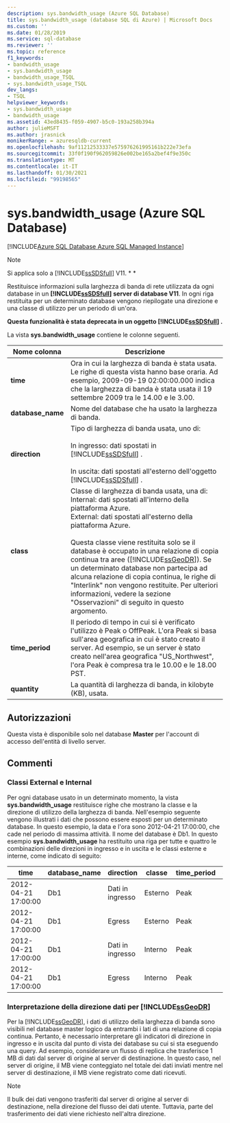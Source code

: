 ```yaml
---
description: sys.bandwidth_usage (Azure SQL Database)
title: sys.bandwidth_usage (database SQL di Azure) | Microsoft Docs
ms.custom: ''
ms.date: 01/28/2019
ms.service: sql-database
ms.reviewer: ''
ms.topic: reference
f1_keywords:
- bandwidth_usage
- sys.bandwidth_usage
- bandwidth_usage_TSQL
- sys.bandwidth_usage_TSQL
dev_langs:
- TSQL
helpviewer_keywords:
- sys.bandwidth_usage
- bandwidth_usage
ms.assetid: 43ed8435-f059-4907-b5c0-193a258b394a
author: julieMSFT
ms.author: jrasnick
monikerRange: = azuresqldb-current
ms.openlocfilehash: 9af11212533337e575976261995161b222e73efa
ms.sourcegitcommit: 33f0f190f962059826e002be165a2bef4f9e350c
ms.translationtype: MT
ms.contentlocale: it-IT
ms.lasthandoff: 01/30/2021
ms.locfileid: "99198565"
---
```

# <a name="sysbandwidth_usage-azure-sql-database"></a>sys.bandwidth_usage (Azure SQL Database)

[!INCLUDE[Azure SQL Database Azure SQL Managed Instance](../../includes/applies-to-version/asdb-asdbmi.md)]

> [!NOTE]
> Si applica solo a [!INCLUDE[ssSDSfull](../../includes/sssdsfull-md.md)] V11. * *  
  
 Restituisce informazioni sulla larghezza di banda di rete utilizzata da ogni database in un **[!INCLUDE[ssSDSfull](../../includes/sssdsfull-md.md)] server di database V11**. In ogni riga restituita per un determinato database vengono riepilogate una direzione e una classe di utilizzo per un periodo di un'ora.  
  
 **Questa funzionalità è stata deprecata in un oggetto [!INCLUDE[ssSDSfull](../../includes/sssdsfull-md.md)] .**  
  
 La vista **sys.bandwidth_usage** contiene le colonne seguenti.  
  
|Nome colonna|Descrizione|  
|-----------------|-----------------|  
|**time**|Ora in cui la larghezza di banda è stata usata. Le righe di questa vista hanno base oraria. Ad esempio, 2009-09-19 02:00:00.000 indica che la larghezza di banda è stata usata il 19 settembre 2009 tra le 14.00 e le 3.00.|  
|**database_name**|Nome del database che ha usato la larghezza di banda.|  
|**direction**|Tipo di larghezza di banda usata, uno di:<br /><br /> In ingresso: dati spostati in [!INCLUDE[ssSDSfull](../../includes/sssdsfull-md.md)] .<br /><br /> In uscita: dati spostati all'esterno dell'oggetto [!INCLUDE[ssSDSfull](../../includes/sssdsfull-md.md)] .|  
|**class**|Classe di larghezza di banda usata, una di:<br />Internal: dati spostati all'interno della piattaforma Azure.<br />External: dati spostati all'esterno della piattaforma Azure.<br /><br /> Questa classe viene restituita solo se il database è occupato in una relazione di copia continua tra aree ([!INCLUDE[ssGeoDR](../../includes/ssgeodr-md.md)]). Se un determinato database non partecipa ad alcuna relazione di copia continua, le righe di "Interlink" non vengono restituite. Per ulteriori informazioni, vedere la sezione "Osservazioni" di seguito in questo argomento.|  
|**time_period**|Il periodo di tempo in cui si è verificato l'utilizzo è Peak o OffPeak. L'ora Peak si basa sull'area geografica in cui è stato creato il server. Ad esempio, se un server è stato creato nell'area geografica "US_Northwest", l'ora Peak è compresa tra le 10.00 e le 18.00 PST.|  
|**quantity**|La quantità di larghezza di banda, in kilobyte (KB), usata.|  
  
## <a name="permissions"></a>Autorizzazioni

 Questa vista è disponibile solo nel database **Master** per l'account di accesso dell'entità di livello server.  
  
## <a name="remarks"></a>Commenti  
  
### <a name="external-and-internal-classes"></a>Classi External e Internal

 Per ogni database usato in un determinato momento, la vista **sys.bandwidth_usage** restituisce righe che mostrano la classe e la direzione di utilizzo della larghezza di banda. Nell'esempio seguente vengono illustrati i dati che possono essere esposti per un determinato database. In questo esempio, la data e l'ora sono 2012-04-21 17:00:00, che cade nel periodo di massima attività. Il nome del database è Db1. In questo esempio **sys.bandwidth_usage** ha restituito una riga per tutte e quattro le combinazioni delle direzioni in ingresso e in uscita e le classi esterne e interne, come indicato di seguito:  
  
|time|database_name|direction|classe|time_period|quantity|  
|----------|--------------------|---------------|-----------|------------------|--------------|  
|2012-04-21 17:00:00|Db1|Dati in ingresso|Esterno|Peak|66|  
|2012-04-21 17:00:00|Db1|Egress|Esterno|Peak|741|  
|2012-04-21 17:00:00|Db1|Dati in ingresso|Interno|Peak|1052|  
|2012-04-21 17:00:00|Db1|Egress|Interno|Peak|3525|  
  
### <a name="interpreting-data-direction-for-ssgeodr"></a>Interpretazione della direzione dati per [!INCLUDE[ssGeoDR](../../includes/ssgeodr-md.md)]

 Per la [!INCLUDE[ssGeoDR](../../includes/ssgeodr-md.md)], i dati di utilizzo della larghezza di banda sono visibili nel database master logico da entrambi i lati di una relazione di copia continua. Pertanto, è necessario interpretare gli indicatori di direzione in ingresso e in uscita dal punto di vista dei database su cui si sta eseguendo una query. Ad esempio, considerare un flusso di replica che trasferisce 1 MB di dati dal server di origine al server di destinazione. In questo caso, nel server di origine, il MB viene conteggiato nel totale dei dati inviati mentre nel server di destinazione, il MB viene registrato come dati ricevuti.  
  
> [!NOTE]  
> Il bulk dei dati vengono trasferiti dal server di origine al server di destinazione, nella direzione del flusso dei dati utente. Tuttavia, parte del trasferimento dei dati viene richiesto nell'altra direzione.  
